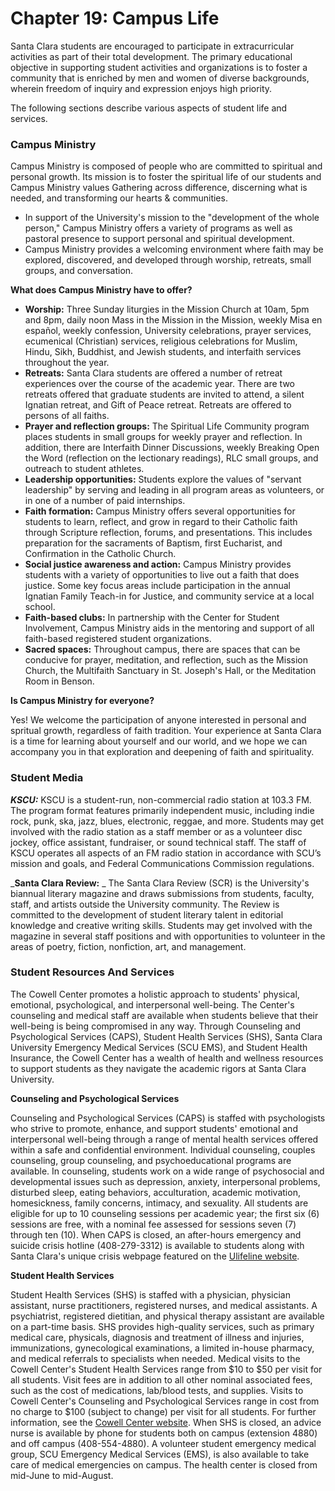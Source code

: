 # Chapter 19: Campus Life

Santa Clara students are encouraged to participate in extracurricular activities as part of their total development. The primary educational objective in supporting student activities and organizations is to foster a community that is enriched by men and women of diverse backgrounds, wherein freedom of inquiry and expression enjoys high priority.

The following sections describe various aspects of student life and services.

### Campus Ministry&#x20;

Campus Ministry is composed of people who are committed to spiritual and personal growth. Its mission is to foster the spiritual life of our students and Campus Ministry values Gathering across difference, discerning what is needed, and transforming our hearts & communities.

* In support of the University's mission to the "development of the whole person," Campus Ministry offers a variety of programs as well as pastoral presence to support personal and spiritual development.&#x20;
* Campus Ministry provides a welcoming environment where faith may be explored, discovered, and developed through worship, retreats, small groups, and conversation.&#x20;

**What does Campus Ministry have to offer?**&#x20;

* **Worship:** Three Sunday liturgies in the Mission Church at 10am, 5pm and 8pm, daily noon Mass in the Mission in the Mission, weekly Misa en español, weekly confession, University celebrations, prayer services, ecumenical (Christian) services, religious celebrations for Muslim, Hindu, Sikh, Buddhist, and Jewish students, and interfaith services throughout the year.&#x20;
* **Retreats:** Santa Clara students are offered a number of retreat experiences over the course of the academic year. There are two retreats offered that graduate students are invited to attend, a silent Ignatian retreat, and Gift of Peace retreat. Retreats are offered to persons of all faiths.&#x20;
* **Prayer and reflection groups:** The Spiritual Life Community program places students in small groups for weekly prayer and reflection. In addition, there are Interfaith Dinner Discussions, weekly Breaking Open the Word (reflection on the lectionary readings), RLC small groups, and outreach to student athletes.&#x20;
* **Leadership opportunities:** Students explore the values of "servant leadership" by serving and leading in all program areas as volunteers, or in one of a number of paid internships.&#x20;
* **Faith formation:** Campus Ministry offers several opportunities for students to learn, reflect, and grow in regard to their Catholic faith through Scripture reflection, forums, and presentations. This includes preparation for the sacraments of Baptism, first Eucharist, and Confirmation in the Catholic Church.&#x20;
* **Social justice awareness and action:** Campus Ministry provides students with a variety of opportunities to live out a faith that does justice. Some key focus areas include participation in the annual Ignatian Family Teach-in for Justice, and community service at a local school.&#x20;
* **Faith-based clubs:** In partnership with the Center for Student Involvement, Campus Ministry aids in the mentoring and support of all faith-based registered student organizations.&#x20;
* **Sacred spaces:** Throughout campus, there are spaces that can be conducive for prayer, meditation, and reflection, such as the Mission Church, the Multifaith Sanctuary in St. Joseph's Hall, or the Meditation Room in Benson.&#x20;

**Is Campus Ministry for everyone?**&#x20;

Yes! We welcome the participation of anyone interested in personal and spritual growth, regardless of faith tradition. Your experience at Santa Clara is a time for learning about yourself and our world, and we hope we can accompany you in that exploration and deepening of faith and spirituality.

### Student Media&#x20;

_**KSCU:**_ KSCU is a student-run, non-commercial radio station at 103.3 FM. The program format features primarily independent music, including indie rock, punk, ska, jazz, blues, electronic, reggae, and more. Students may get involved with the radio station as a staff member or as a volunteer disc jockey, office assistant, fundraiser, or sound technical staff. The staff of KSCU operates all aspects of an FM radio station in accordance with SCU’s mission and goals, and Federal Communications Commission regulations.

_**Santa Clara Review:** _ The Santa Clara Review (SCR) is the University's biannual literary magazine and draws submissions from students, faculty, staff, and artists outside the University community. The Review is committed to the development of student literary talent in editorial knowledge and creative writing skills. Students may get involved with the magazine in several staff positions and with opportunities to volunteer in the areas of poetry, fiction, nonfiction, art, and management.

### Student Resources And Services&#x20;

The Cowell Center promotes a holistic approach to students' physical, emotional, psychological, and interpersonal well-being. The Center's counseling and medical staff are available when students believe that their well-being is being compromised in any way. Through Counseling and Psychological Services (CAPS), Student Health Services (SHS), Santa Clara University Emergency Medical Services (SCU EMS), and Student Health Insurance, the Cowell Center has a wealth of health and wellness resources to support students as they navigate the academic rigors at Santa Clara University.&#x20;

**Counseling and Psychological Services**

&#x20;Counseling and Psychological Services (CAPS) is staffed with psychologists who strive to promote, enhance, and support students' emotional and interpersonal well-being through a range of mental health services offered within a safe and confidential environment. Individual counseling, couples counseling, group counseling, and psychoeducational programs are available. In counseling, students work on a wide range of psychosocial and developmental issues such as depression, anxiety, interpersonal problems, disturbed sleep, eating behaviors, acculturation, academic motivation, homesickness, family concerns, intimacy, and sexuality. All students are eligible for up to 10 counseling sessions per academic year; the first six (6) sessions are free, with a nominal fee assessed for sessions seven (7) through ten (10). When CAPS is closed, an after-hours emergency and suicide crisis hotline (408-279-3312) is available to students along with Santa Clara's unique crisis webpage featured on the [Ulifeline website](http://www.ulifeline.org/scu/).&#x20;

**Student Health Services**&#x20;

Student Health Services (SHS) is staffed with a physician, physician assistant, nurse practitioners, registered nurses, and medical assistants. A psychiatrist, registered dietitian, and physical therapy assistant are available on a part-time basis. SHS provides high-quality services, such as primary medical care, physicals, diagnosis and treatment of illness and injuries, immunizations, gynecological examinations, a limited in-house pharmacy, and medical referrals to specialists when needed. Medical visits to the Cowell Center's Student Health Services range from $10 to $50 per visit for all students. Visit fees are in addition to all other nominal associated fees, such as the cost of medications, lab/blood tests, and supplies. Visits to Cowell Center's Counseling and Psychological Services range in cost from no charge to $100 (subject to change) per visit for all students. For further information, see the [Cowell Center website](https://www.scu.edu/cowell/). When SHS is closed, an advice nurse is available by phone for students both on campus (extension 4880) and off campus (408-554-4880). A volunteer student emergency medical group, SCU Emergency Medical Services (EMS), is also available to take care of medical emergencies on campus. The health center is closed from mid-June to mid-August.
